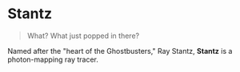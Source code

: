 # Stantz

> What? What just popped in there?

Named after the "heart of the Ghostbusters," Ray Stantz, **Stantz** is a photon-mapping ray tracer.
